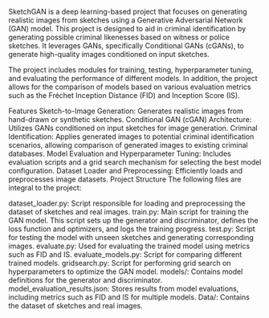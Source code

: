SketchGAN is a deep learning-based project that focuses on generating realistic images from sketches using a Generative Adversarial Network (GAN) model. This project is designed to aid in criminal identification by generating possible criminal likenesses based on witness or police sketches. It leverages GANs, specifically Conditional GANs (cGANs), to generate high-quality images conditioned on input sketches.

The project includes modules for training, testing, hyperparameter tuning, and evaluating the performance of different models. In addition, the project allows for the comparison of models based on various evaluation metrics such as the Fréchet Inception Distance (FID) and Inception Score (IS).

Features
Sketch-to-Image Generation: Generates realistic images from hand-drawn or synthetic sketches.
Conditional GAN (cGAN) Architecture: Utilizes GANs conditioned on input sketches for image generation.
Criminal Identification: Applies generated images to potential criminal identification scenarios, allowing comparison of generated images to existing criminal databases.
Model Evaluation and Hyperparameter Tuning: Includes evaluation scripts and a grid search mechanism for selecting the best model configuration.
Dataset Loader and Preprocessing: Efficiently loads and preprocesses image datasets.
Project Structure
The following files are integral to the project:

dataset_loader.py: Script responsible for loading and preprocessing the dataset of sketches and real images.
train.py: Main script for training the GAN model. This script sets up the generator and discriminator, defines the loss function and optimizers, and logs the training progress.
test.py: Script for testing the model with unseen sketches and generating corresponding images.
evaluate.py: Used for evaluating the trained model using metrics such as FID and IS.
evaluate_models.py: Script for comparing different trained models.
gridsearch.py: Script for performing grid search on hyperparameters to optimize the GAN model.
models/: Contains model definitions for the generator and discriminator.
model_evaluation_results.json: Stores results from model evaluations, including metrics such as FID and IS for multiple models.
Data/: Contains the dataset of sketches and real images.
